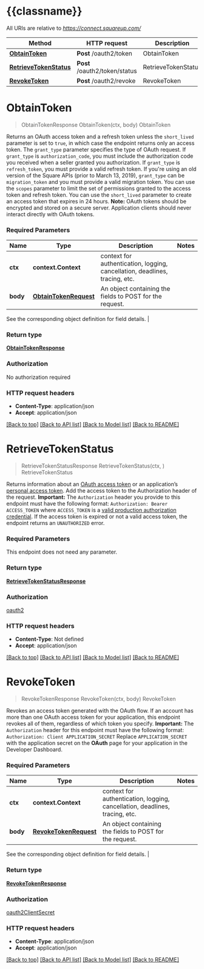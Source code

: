 # {{classname}}

All URIs are relative to *https://connect.squareup.com/*

Method | HTTP request | Description
------------- | ------------- | -------------
[**ObtainToken**](OAuthApi.md#ObtainToken) | **Post** /oauth2/token | ObtainToken
[**RetrieveTokenStatus**](OAuthApi.md#RetrieveTokenStatus) | **Post** /oauth2/token/status | RetrieveTokenStatus
[**RevokeToken**](OAuthApi.md#RevokeToken) | **Post** /oauth2/revoke | RevokeToken

# **ObtainToken**
> ObtainTokenResponse ObtainToken(ctx, body)
ObtainToken

Returns an OAuth access token and a refresh token unless the  `short_lived` parameter is set to `true`, in which case the endpoint  returns only an access token.  The `grant_type` parameter specifies the type of OAuth request. If  `grant_type` is `authorization_code`, you must include the authorization  code you received when a seller granted you authorization. If `grant_type`  is `refresh_token`, you must provide a valid refresh token. If you're using  an old version of the Square APIs (prior to March 13, 2019), `grant_type`  can be `migration_token` and you must provide a valid migration token.  You can use the `scopes` parameter to limit the set of permissions granted  to the access token and refresh token. You can use the `short_lived` parameter  to create an access token that expires in 24 hours.  __Note:__ OAuth tokens should be encrypted and stored on a secure server.  Application clients should never interact directly with OAuth tokens.

### Required Parameters

Name | Type | Description  | Notes
------------- | ------------- | ------------- | -------------
 **ctx** | **context.Context** | context for authentication, logging, cancellation, deadlines, tracing, etc.
  **body** | [**ObtainTokenRequest**](ObtainTokenRequest.md)| An object containing the fields to POST for the request.

See the corresponding object definition for field details. | 

### Return type

[**ObtainTokenResponse**](ObtainTokenResponse.md)

### Authorization

No authorization required

### HTTP request headers

 - **Content-Type**: application/json
 - **Accept**: application/json

[[Back to top]](#) [[Back to API list]](../README.md#documentation-for-api-endpoints) [[Back to Model list]](../README.md#documentation-for-models) [[Back to README]](../README.md)

# **RetrieveTokenStatus**
> RetrieveTokenStatusResponse RetrieveTokenStatus(ctx, )
RetrieveTokenStatus

Returns information about an [OAuth access token](https://developer.squareup.com/docs/build-basics/access-tokens#get-an-oauth-access-token) or an application’s [personal access token](https://developer.squareup.com/docs/build-basics/access-tokens#get-a-personal-access-token).  Add the access token to the Authorization header of the request.  __Important:__ The `Authorization` header you provide to this endpoint must have the following format:  ``` Authorization: Bearer ACCESS_TOKEN ```  where `ACCESS_TOKEN` is a [valid production authorization credential](https://developer.squareup.com/docs/build-basics/access-tokens).  If the access token is expired or not a valid access token, the endpoint returns an `UNAUTHORIZED` error.

### Required Parameters
This endpoint does not need any parameter.

### Return type

[**RetrieveTokenStatusResponse**](RetrieveTokenStatusResponse.md)

### Authorization

[oauth2](../README.md#oauth2)

### HTTP request headers

 - **Content-Type**: Not defined
 - **Accept**: application/json

[[Back to top]](#) [[Back to API list]](../README.md#documentation-for-api-endpoints) [[Back to Model list]](../README.md#documentation-for-models) [[Back to README]](../README.md)

# **RevokeToken**
> RevokeTokenResponse RevokeToken(ctx, body)
RevokeToken

Revokes an access token generated with the OAuth flow.  If an account has more than one OAuth access token for your application, this endpoint revokes all of them, regardless of which token you specify.   __Important:__ The `Authorization` header for this endpoint must have the following format:  ``` Authorization: Client APPLICATION_SECRET ```  Replace `APPLICATION_SECRET` with the application secret on the **OAuth** page for your application in the Developer Dashboard.

### Required Parameters

Name | Type | Description  | Notes
------------- | ------------- | ------------- | -------------
 **ctx** | **context.Context** | context for authentication, logging, cancellation, deadlines, tracing, etc.
  **body** | [**RevokeTokenRequest**](RevokeTokenRequest.md)| An object containing the fields to POST for the request.

See the corresponding object definition for field details. | 

### Return type

[**RevokeTokenResponse**](RevokeTokenResponse.md)

### Authorization

[oauth2ClientSecret](../README.md#oauth2ClientSecret)

### HTTP request headers

 - **Content-Type**: application/json
 - **Accept**: application/json

[[Back to top]](#) [[Back to API list]](../README.md#documentation-for-api-endpoints) [[Back to Model list]](../README.md#documentation-for-models) [[Back to README]](../README.md)

